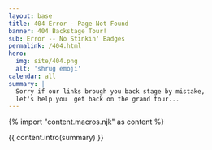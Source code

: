 ```yaml
---
layout: base
title: 404 Error - Page Not Found
banner: 404 Backstage Tour!
sub: Error -- No Stinkin' Badges
permalink: /404.html
hero:
  img: site/404.png
  alt: 'shrug emoji'
calendar: all
summary: |
  Sorry if our links brough you back stage by mistake,
  let's help you  get back on the grand tour...
---
```


{% import "content.macros.njk" as content %}

{{ content.intro(summary) }}

